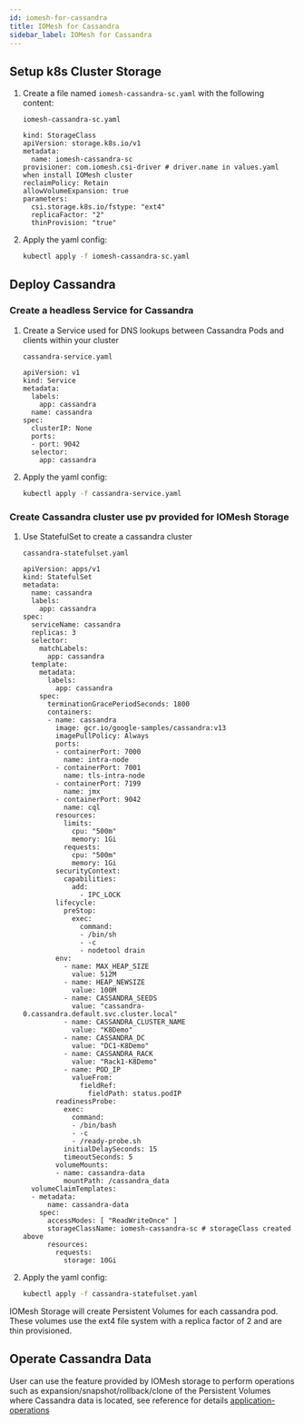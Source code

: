 ```yaml
---
id: iomesh-for-cassandra
title: IOMesh for Cassandra
sidebar_label: IOMesh for Cassandra
---
```


## Setup k8s Cluster Storage

1. Create a file named `iomesh-cassandra-sc.yaml` with the following content:

    ```text
    iomesh-cassandra-sc.yaml
    ```

    ```output
    kind: StorageClass
    apiVersion: storage.k8s.io/v1
    metadata:
      name: iomesh-cassandra-sc
    provisioner: com.iomesh.csi-driver # driver.name in values.yaml when install IOMesh cluster
    reclaimPolicy: Retain
    allowVolumeExpansion: true
    parameters:
      csi.storage.k8s.io/fstype: "ext4"
      replicaFactor: "2"
      thinProvision: "true"
    ```

2. Apply the yaml config:

    ```bash
    kubectl apply -f iomesh-cassandra-sc.yaml
    ```

## Deploy Cassandra

### Create a headless Service for Cassandra

1. Create a Service used for DNS lookups between Cassandra Pods and clients within your cluster

    ```text
    cassandra-service.yaml
    ```

    ```output
    apiVersion: v1
    kind: Service
    metadata:
      labels:
        app: cassandra
      name: cassandra
    spec:
      clusterIP: None
      ports:
      - port: 9042
      selector:
        app: cassandra
    ```

2. Apply the yaml config:

    ```bash
    kubectl apply -f cassandra-service.yaml
    ```

### Create Cassandra cluster use pv provided for IOMesh Storage

1. Use StatefulSet to create a cassandra cluster

    ```text
    cassandra-statefulset.yaml
    ```

    ```output
    apiVersion: apps/v1
    kind: StatefulSet
    metadata:
      name: cassandra
      labels:
        app: cassandra
    spec:
      serviceName: cassandra
      replicas: 3
      selector:
        matchLabels:
          app: cassandra
      template:
        metadata:
          labels:
            app: cassandra
        spec:
          terminationGracePeriodSeconds: 1800
          containers:
          - name: cassandra
            image: gcr.io/google-samples/cassandra:v13
            imagePullPolicy: Always
            ports:
            - containerPort: 7000
              name: intra-node
            - containerPort: 7001
              name: tls-intra-node
            - containerPort: 7199
              name: jmx
            - containerPort: 9042
              name: cql
            resources:
              limits:
                cpu: "500m"
                memory: 1Gi
              requests:
                cpu: "500m"
                memory: 1Gi
            securityContext:
              capabilities:
                add:
                  - IPC_LOCK
            lifecycle:
              preStop:
                exec:
                  command:
                  - /bin/sh
                  - -c
                  - nodetool drain
            env:
              - name: MAX_HEAP_SIZE
                value: 512M
              - name: HEAP_NEWSIZE
                value: 100M
              - name: CASSANDRA_SEEDS
                value: "cassandra-0.cassandra.default.svc.cluster.local"
              - name: CASSANDRA_CLUSTER_NAME
                value: "K8Demo"
              - name: CASSANDRA_DC
                value: "DC1-K8Demo"
              - name: CASSANDRA_RACK
                value: "Rack1-K8Demo"
              - name: POD_IP
                valueFrom:
                  fieldRef:
                    fieldPath: status.podIP
            readinessProbe:
              exec:
                command:
                - /bin/bash
                - -c
                - /ready-probe.sh
              initialDelaySeconds: 15
              timeoutSeconds: 5
            volumeMounts:
            - name: cassandra-data
              mountPath: /cassandra_data
      volumeClaimTemplates:
      - metadata:
          name: cassandra-data
        spec:
          accessModes: [ "ReadWriteOnce" ]
          storageClassName: iomesh-cassandra-sc # storageClass created above
          resources:
            requests:
              storage: 10Gi
    ```

2. Apply the yaml config:

    ```bash
    kubectl apply -f cassandra-statefulset.yaml
    ```

IOMesh Storage will create Persistent Volumes for each cassandra pod. These volumes use the ext4 file system with a replica factor of 2 and are thin provisioned.

## Operate Cassandra Data

User can use the feature provided by IOMesh storage to perform operations such as expansion/snapshot/rollback/clone of the Persistent Volumes  where Cassandra data is located, see reference for details [application-operations](https://docs.iomesh.com/volume-operations/snapshot-restore-and-clone)
